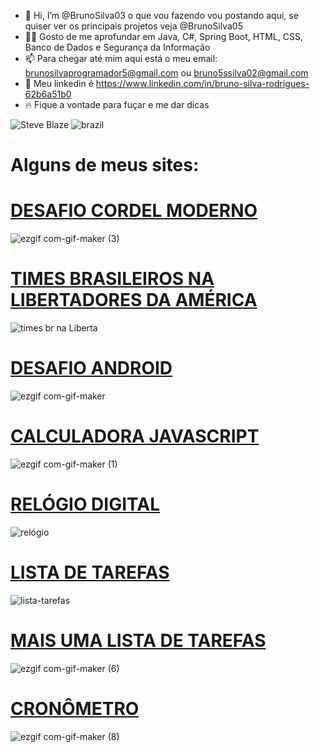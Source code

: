 - 👋 Hi, I’m @BrunoSilva03  o que vou fazendo vou postando aqui, se quiser ver os principais projetos veja @BrunoSilva05
-  👨‍💻 Gosto de me aprofundar em Java, C#, Spring Boot, HTML, CSS,  Banco de Dados e  Segurança da Informação
- 📫 Para chegar até mim aqui está o meu email: brunosilvaprogramador5@gmail.com ou bruno5ssilva02@gmail.com
- 🔵 Meu linkedin é  https://www.linkedin.com/in/bruno-silva-rodrigues-62b6a51b0
- 🔥 Fique a vontade para fuçar e me dar dicas
<!---
BrunoSilva03/BrunoSilva03 is a ✨ special ✨ repository because its `README.md` (this file) appears on your GitHub profile.
You can click the Preview link to take a look at your changes.
--->

![Steve Blaze](https://user-images.githubusercontent.com/78625466/204351102-c3df717f-2a6f-48d0-a3b6-5915d949ef4f.gif)
![brazil](https://user-images.githubusercontent.com/78625466/204351179-5e45803b-2b70-4918-96c1-b44726500c28.gif)

# Alguns de meus sites:

# [DESAFIO CORDEL MODERNO](https://brunosilva03.github.io/projeto-cordel/)
![ezgif com-gif-maker (3)](https://user-images.githubusercontent.com/78625466/218089415-ed741c1f-b819-467d-a2ff-55aca1948a58.gif)


# [TIMES BRASILEIROS NA LIBERTADORES DA AMÉRICA](https://brunosilva03.github.io/Times-BR-Na-Libertadores-da-America/)
![times br na Liberta](https://user-images.githubusercontent.com/78625466/218089378-ed012e66-c906-4074-8085-7af2779507f0.gif)


# [DESAFIO ANDROID](https://brunosilva03.github.io/desafio-android-v2/)
![ezgif com-gif-maker](https://user-images.githubusercontent.com/78625466/218092084-ca910bda-d0f5-4c23-9fa9-6f0aaac5f9b9.gif)


# [CALCULADORA JAVASCRIPT](https://brunosilva03.github.io/Calculadora-JavaScript/)
![ezgif com-gif-maker (1)](https://user-images.githubusercontent.com/78625466/232226285-06c3be15-38a8-4b50-8a91-a49df77eb5cd.gif)

# [RELÓGIO DIGITAL](https://brunosilva03.github.io/Relogio-Digital/)
![relógio](https://github.com/BrunoSilva03/BrunoSilva03/assets/78625466/efe5a305-676e-4e1c-8d56-576d659a8d06)


# [LISTA DE TAREFAS](https://brunosilva03.github.io/Lista-Tarefas/)
![lista-tarefas](https://github.com/BrunoSilva03/BrunoSilva03/assets/78625466/f380ea92-28f7-4b55-8587-8a9cfb2e2c4a)

# [MAIS UMA LISTA DE TAREFAS](https://brunosilva03.github.io/listatarefas2/)
![ezgif com-gif-maker (6)](https://github.com/BrunoSilva03/BrunoSilva03/assets/78625466/8ece01dc-126d-41e3-aaef-ea283eac03b1)

# [CRONÔMETRO](https://brunosilva03.github.io/Cronometro/)
![ezgif com-gif-maker (8)](https://github.com/BrunoSilva03/BrunoSilva03/assets/78625466/a2bc0245-63f0-432c-8938-3dc824e59559)



